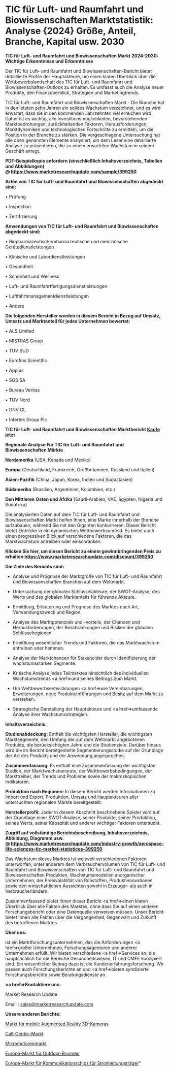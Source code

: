 # TIC für Luft- und Raumfahrt und Biowissenschaften Marktstatistik: Analyse {2024} Größe, Anteil, Branche, Kapital usw. 2030

<strong>TIC für Luft- und Raumfahrt und Biowissenschaften Markt 2024-2030: Wichtige Erkenntnisse und Erkenntnisse</strong>

Der TIC für Luft- und Raumfahrt und Biowissenschaften-Bericht bietet detaillierte Profile der Hauptakteure, um einen klaren Überblick über die Wettbewerbslandschaft des TIC für Luft- und Raumfahrt und Biowissenschaften-Outlook zu erhalten. Es umfasst auch die Analyse neuer Produkte, den Finanzüberblick, Strategien und Marketingtrends.

TIC für Luft- und Raumfahrt und Biowissenschaften Markt - Die Branche hat in den letzten zehn Jahren ein solides Wachstum verzeichnet, und es wird erwartet, dass sie in den kommenden Jahrzehnten viel erreichen wird. Daher ist es wichtig, alle Investitionsmöglichkeiten, bevorstehenden Marktbedrohungen, zurückhaltenden Faktoren, Herausforderungen, Marktdynamiken und technologischen Fortschritte zu ermitteln, um die Position in der Branche zu stärken. Die vorgeschlagene Untersuchung hat alle oben genannten Elemente analysiert, um dem Leser eine detaillierte Analyse zu präsentieren, die zu einem erwarteten Wachstum in seinem Geschäft anregt.

<strong><b>PDF-Beispielkopie anfordern (einschließlich Inhaltsverzeichnis, Tabellen und Abbildungen) @ </b></strong><strong><a href=https://www.marketresearchupdate.com/sample/399250><strong>https://www.marketresearchupdate.com/sample/399250</u></a></strong></strong>

<strong>Arten von TIC für Luft- und Raumfahrt und Biowissenschaften abgedeckt sind:</strong>

• Prüfung

• Inspektion

• Zertifizierung

<strong>Anwendungen von TIC für Luft- und Raumfahrt und Biowissenschaften abgedeckt sind:</strong>

• Biopharmazeutische/pharmazeutische und medizinische Gerätedienstleistungen

• Klinische und Labordienstleistungen

• Gesundheit

• Schönheit und Wellness

• Luft- und Raumfahrtfertigungsdienstleistungen

• Luftfahrtmanagementdienstleistungen

• Andere

<strong>Die folgenden Hersteller werden in diesem Bericht in Bezug auf Umsatz, Umsatz und Marktanteil für jedes Unternehmen bewertet:</strong>

• ALS Limited

• MISTRAS Group

• TUV SUD

• Eurofins Scientific

• Applus

• SGS SA

• Bureau Veritas

• TUV Nord

• DNV GL

• Intertek Group Plc

<strong>TIC für Luft- und Raumfahrt und Biowissenschaften Marktbericht <a href=https://www.marketresearchupdate.com/buynow/399250>Kaufe jetzt</a></strong>

<strong>Regionale Analyse Für TIC für Luft- und Raumfahrt und Biowissenschaften Märkte</strong>

<strong>Nordamerika</strong> (USA, Kanada und Mexiko)

<strong>Europa</strong> (Deutschland, Frankreich, Großbritannien, Russland und Italien)

<strong>Asien-Pazifik</strong> (China, Japan, Korea, Indien und Südostasien)

<strong>Südamerika</strong> (Brasilien, Argentinien, Kolumbien, etc.)

<strong>Den Mittleren</strong> <strong>Osten und Afrika</strong> (Saudi-Arabien, VAE, ägypten, Nigeria und Südafrika)

Die analysierten Daten auf dem TIC für Luft- und Raumfahrt und Biowissenschaften Markt helfen Ihnen, eine Marke innerhalb der Branche aufzubauen, während Sie mit den Giganten konkurrieren. Dieser Bericht bietet Einblicke in ein dynamisches Wettbewerbsumfeld. Es bietet auch einen progressiven Blick auf verschiedene Faktoren, die das Marktwachstum antreiben oder einschränken.

<strong>Klicken Sie hier, um diesen Bericht zu einem gewinnbringenden Preis zu erhalten
</strong><strong><a href=https://www.marketresearchupdate.com/discount/399250>https://www.marketresearchupdate.com/discount/399250</b></u></strong></a>

<strong>Die Ziele des Berichts sind:</strong>

- Analyse und Prognose der Marktgröße von TIC für Luft- und Raumfahrt und Biowissenschaften Branchen auf dem Weltmarkt.

- Untersuchung der globalen Schlüsselakteure, der SWOT-Analyse, des Werts und des globalen Marktanteils für führende Akteure.

- Ermittlung, Erläuterung und Prognose des Marktes nach Art, Verwendungszweck und Region.

- Analyse des Marktpotenzials und -vorteils, der Chancen und Herausforderungen, der Beschränkungen und Risiken der globalen Schlüsselregionen.

- Ermittlung wesentlicher Trends und Faktoren, die das Marktwachstum antreiben oder hemmen.

- Analyse der Marktchancen für Stakeholder durch Identifizierung der wachstumsstarken Segmente.

- Kritische Analyse jedes Teilmarktes hinsichtlich des individuellen Wachstumstrends <a href=>und</a> seines Beitrags zum Markt.

- Um Wettbewerbsentwicklungen <a href=>wie</a> Vereinbarungen, Erweiterungen, neue Produkteinführungen und Besitz auf dem Markt zu verstehen.

- Strategische Darstellung der Hauptakteure und <a href=>umfas</a>sende Analyse ihrer Wachstumsstrategien.

<strong>Inhaltsverzeichnis:</strong>

<strong>Studienabdeckung:</strong> Enthält die wichtigsten Hersteller, die wichtigsten Marktsegmente, den Umfang der auf dem Weltmarkt angebotenen Produkte, die berücksichtigten Jahre und die Studienziele. Darüber hinaus wird die im Bericht bereitgestellte Segmentierungsstudie auf der Grundlage der Art des Produkts und der Anwendung angesprochen.

<strong>Zusammenfassung:</strong> Es enthält eine Zusammenfassung der wichtigsten Studien, der Marktwachstumsrate, der Wettbewerbsbedingungen, der Markttreiber, der Trends und Probleme sowie der makroskopischen Indikatoren.

<strong>Produktion nach Regionen:</strong> In diesem Bericht werden Informationen zu Import und Export, Produktion, Umsatz und Hauptakteuren aller untersuchten regionalen Märkte bereitgestellt.

<strong>Herstellerprofil:</strong> Jeder in diesem Abschnitt beschriebene Spieler wird auf der Grundlage einer SWOT-Analyse, seiner Produkte, seiner Produktion, seines Werts, seiner Kapazität und anderer wichtiger Faktoren untersucht.

<strong><b>Zugriff auf vollständige Berichtsbeschreibung, Inhaltsverzeichnis, Abbildung, Diagramm usw. @ </b></strong><strong><a href=https://www.marketresearchupdate.com/industry-growth/aerospace-life-sciences-tic-market-statistices-399250>https://www.marketresearchupdate.com/industry-growth/aerospace-life-sciences-tic-market-statistices-399250</a></strong>

Das Wachstum dieses Marktes ist weltweit verschiedenen Faktoren unterworfen, unter anderem dem Verbrauchervolumen von TIC für Luft- und Raumfahrt und Biowissenschaften von TIC für Luft- und Raumfahrt und Biowissenschaften Produkten, Wachstumsmodellen anorganischer Unternehmen, der Preisvolatilität von Rohstoffen, Produktinnovationen sowie den wirtschaftlichen Aussichten sowohl in Erzeuger- als auch in Verbraucherländern.

Zusammenfassend bietet Ihnen dieser Bericht <a href=>einen</a> klaren Überblick über alle Fakten des Marktes, ohne dass Sie auf einen anderen Forschungsbericht oder eine Datenquelle verweisen müssen. Unser Bericht bietet Ihnen alle Fakten über die Vergangenheit, Gegenwart und Zukunft des betroffenen Marktes.

<strong>Über uns:</strong>

 ist ein Marktforschungsunternehmen, das die Anforderungen <a href=>großer</a> Unternehmen, Forschungsagenturen und anderer Unternehmen erfüllt. Wir bieten verschiedene <a href=>Services</a> an, die hauptsächlich für die Bereiche Gesundheitswesen, IT und CMFE konzipiert sind. Ein wesentlicher Beitrag dazu ist die Kundenerfahrungsforschung. Wir passen auch Forschungsberichte an und <a href=>bieten</a> syndizierte Forschungsberichte sowie Beratungsdienste an.

<strong><a href=>Kontaktiere uns:</a></strong>

Market Research Update

Email : sales@marketresearchupdate.com

<strong>Unsere anderen Berichte:</strong>

<a href=https://www.linkedin.com/pulse/mobile-augmented-reality-3d-camera-market-size>Markt für mobile Augmented Reality 3D-Kameras</a>

<a href=https://www.linkedin.com/pulse/call-centers-market-size-emerging-trends-consumption>Call-Center-Markt</a>

<a href=https://www.linkedin.com/pulse/micro-motor-market-report-2023-top-company-trends-future>Mikromotorenmarkt</a>

<a href=https://www.linkedin.com/pulse/europe-outdoor-fountain-market-new-report-future>Europa-Markt für Outdoor-Brunnen</a>

<a href=https://www.linkedin.com/pulse/europe-power-line-carrier-communication-chip-market-2030>Europa-Markt für Kommunikationschips für Stromleitungsträger</a>"
